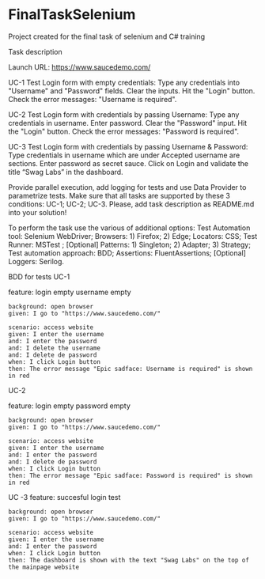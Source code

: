 # FinalTaskSelenium
Project created for the final task of selenium and C# training

Task description

Launch URL: https://www.saucedemo.com/

UC-1 Test Login form with empty credentials:
Type any credentials into "Username" and "Password" fields.
Clear the inputs.
Hit the "Login" button.
Check the error messages: "Username is required".

UC-2 Test Login form with credentials by passing Username:
Type any credentials in username.
Enter password.
Clear the "Password" input.
Hit the "Login" button.
Check the error messages: "Password is required".

UC-3 Test Login form with credentials by passing Username & Password:
Type credentials in username which are under Accepted username are sections.
Enter password as secret sauce.
Click on Login and validate the title “Swag Labs” in the dashboard.

Provide parallel execution, add logging for tests and use Data Provider to parametrize tests. Make sure that all tasks are supported by these 3 conditions: UC-1; UC-2; UC-3.
Please, add task description as README.md into your solution!

To perform the task use the various of additional options:
Test Automation tool: Selenium WebDriver;
Browsers: 1) Firefox; 2) Edge;
Locators: CSS;
Test Runner: MSTest ;
[Optional] Patterns: 1) Singleton; 2) Adapter; 3) Strategy;
Test automation approach: BDD;
Assertions: FluentAssertions;
[Optional] Loggers: Serilog.



BDD for tests
UC-1

feature: login empty username empty
	
	background: open browser
	given: I go to "https://www.saucedemo.com/"

	scenario: access website
	given: I enter the username 
	and: I enter the password
	and: I delete the username
	and: I delete de password
	when: I click Login button
	then: The error message "Epic sadface: Username is required" is shown in red

UC-2

feature: login empty password empty
	
	background: open browser
	given: I go to "https://www.saucedemo.com/"

	scenario: access website
	given: I enter the username 
	and: I enter the password
	and: I delete de password
	when: I click Login button
	then: The error message "Epic sadface: Password is required" is shown in red

UC -3
feature: succesful login test
	
	background: open browser
	given: I go to "https://www.saucedemo.com/"

	scenario: access website
	given: I enter the username 
	and: I enter the password
	when: I click Login button
	then: The dashboard is shown with the text "Swag Labs" on the top of the mainpage website